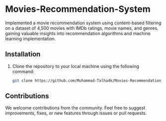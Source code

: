 # Movies-Recommendation-System

Implemented a movie recommendation system using content-based filtering on a dataset of 4,500 movies with IMDb ratings, movie names, and genres. gaining valuable insights into recommendation algorithms and machine learning implementation.

## Installation

1. Clone the repository to your local machine using the following command:
   ```bash
   git clone https://github.com/Muhammad-Talha4k/Movies-Recommendation-System.git

## Contributions
   We welcome contributions from the community. Feel free to suggest improvements, fixes, or new features through issues or pull requests.